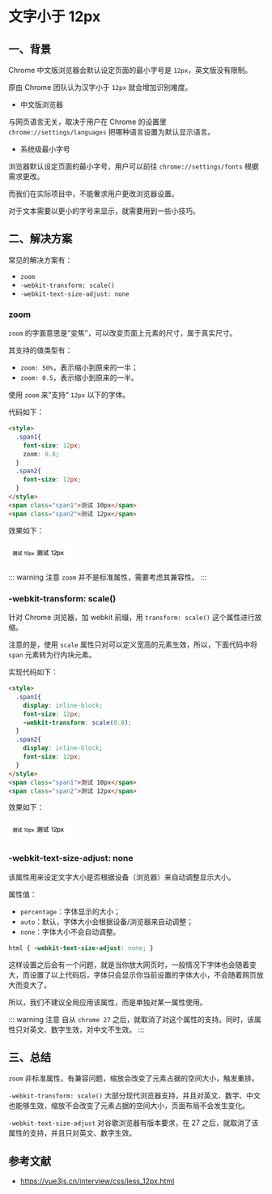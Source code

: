 # 文字小于 12px

## 一、背景

Chrome 中文版浏览器会默认设定页面的最小字号是 `12px`，英文版没有限制。

原由 Chrome 团队认为汉字小于 `12px` 就会增加识别难度。

- 中文版浏览器

与网页语言无关，取决于用户在 Chrome 的设置里 `chrome://settings/languages` 把哪种语言设置为默认显示语言。

- 系统级最小字号

浏览器默认设定页面的最小字号，用户可以前往 `chrome://settings/fonts` 根据需求更改。

而我们在实际项目中，不能奢求用户更改浏览器设置。

对于文本需要以更小的字号来显示，就需要用到一些小技巧。

## 二、解决方案

常见的解决方案有：

- `zoom`
- `-webkit-transform: scale()`
- `-webkit-text-size-adjust: none`

### zoom

`zoom` 的字面意思是“变焦”，可以改变页面上元素的尺寸，属于真实尺寸。

其支持的值类型有：

- `zoom: 50%`，表示缩小到原来的一半；
- `zoom: 0.5`，表示缩小到原来的一半。

使用 `zoom` 来”支持“ `12px` 以下的字体。

代码如下：

``` html
<style>
  .span1{
    font-size: 12px;
    zoom: 0.8;
  }
  .span2{
    font-size: 12px;
  }
</style>
<span class="span1">测试 10px</span>
<span class="span2">测试 12px</span>
```

效果如下：

![less 12px](./images/less-12px.png)

::: warning 注意
`zoom` 并不是标准属性，需要考虑其兼容性。
:::

### -webkit-transform: scale()

针对 Chrome 浏览器，加 webkit 前缀，用 `transform: scale()` 这个属性进行放缩。

注意的是，使用 `scale` 属性只对可以定义宽高的元素生效，所以，下面代码中将 `span` 元素转为行内块元素。

实现代码如下：

``` html
<style>
  .span1{
    display: inline-block;
    font-size: 12px;
    -webkit-transform: scale(0.8);
  }
  .span2{
    display: inline-block;
    font-size: 12px;
  }
</style>
<span class="span1">测试 10px</span>
<span class="span2">测试 12px</span>
```

效果如下：

![less 12px](./images/less-12px.png)

### -webkit-text-size-adjust: none

该属性用来设定文字大小是否根据设备（浏览器）来自动调整显示大小。

属性值：

- `percentage`：字体显示的大小；
- `auto`：默认，字体大小会根据设备/浏览器来自动调整；
- `none`：字体大小不会自动调整。

``` css
html { -webkit-text-size-adjust: none; }
```

这样设置之后会有一个问题，就是当你放大网页时，一般情况下字体也会随着变大，而设置了以上代码后，字体只会显示你当前设置的字体大小，不会随着网页放大而变大了。

所以，我们不建议全局应用该属性，而是单独对某一属性使用。

::: warning 注意
自从 `chrome 27` 之后，就取消了对这个属性的支持。同时，该属性只对英文、数字生效，对中文不生效。
:::

## 三、总结

`zoom` 非标准属性，有兼容问题，缩放会改变了元素占据的空间大小，触发重排。

`-webkit-transform: scale()` 大部分现代浏览器支持，并且对英文、数字、中文也能够生效，缩放不会改变了元素占据的空间大小，页面布局不会发生变化。

`-webkit-text-size-adjust` 对谷歌浏览器有版本要求，在 27 之后，就取消了该属性的支持，并且只对英文、数字生效。

## 参考文献

- https://vue3js.cn/interview/css/less_12px.html
